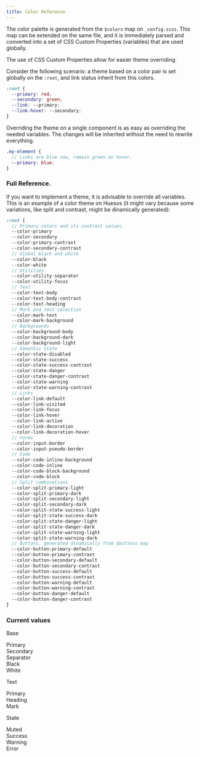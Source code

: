 ```yaml
---
title: Color Reference
---
```


The color palette is generated from the `$colors` map on `_config.scss`. This map can be extended on the same file, and it is immediately parsed and converted into a set of CSS Custom Properties (variables) that are used globally.

The use of CSS Custom Properties allow for easier theme overriding.

Consider the following scenario: a theme based on a color pair is set globally on the `:root`, and link status inherit from this colors.

```scss
:root {
  --primary: red;
  --secondary: green;
  --link: --primary;
  --link-hover: --secondary;
}
```

Overriding the theme on a single component is as easy as overriding the needed variables. The changes will be inherited without the need to rewrite everything.

```scss
.my-element {
  // Links are blue now, remain green on hover.
  --primary: blue;
}
```
### Full Reference.

If you want to implement a theme, it is advisable to override all variables. This is an example of a color theme on Huesos (it might vary because some variations, like split and contrast, might be dinamically generated):

```scss
:root {
  // Primary colors and its contrast values.
  --color-primary
  --color-secondary
  --color-primary-contrast
  --color-secondary-contrast
  // Global black and white
  --color-black
  --color-white
  // Utilities
  --color-utility-separator
  --color-utility-focus
  // Text
  --color-text-body
  --color-text-body-contrast
  --color-text-heading
  // Mark and text selection
  --color-mark-text
  --color-mark-background
  // Backgrounds
  --color-background-body
  --color-background-dark
  --color-background-light
  // Semantic state
  --color-state-disabled
  --color-state-success
  --color-state-success-contrast
  --color-state-danger
  --color-state-danger-contrast
  --color-state-warning
  --color-state-warning-contrast
  // Links
  --color-link-default
  --color-link-visited
  --color-link-focus
  --color-link-hover
  --color-link-active
  --color-link-decoration
  --color-link-decoration-hover
  // Forms
  --color-input-border
  --color-input-pseudo-border
  // Code
  --color-code-inline-background
  --color-code-inline
  --color-code-block-background
  --color-code-block
  // Split combinations
  --color-split-primary-light
  --color-split-primary-dark
  --color-split-secondary-light
  --color-split-secondary-dark
  --color-split-state-success-light
  --color-split-state-success-dark
  --color-split-state-danger-light
  --color-split-state-danger-dark
  --color-split-state-warning-light
  --color-split-state-warning-dark
  // Buttons, generated dinamically from $buttons map
  --color-button-primary-default
  --color-button-primary-contrast
  --color-button-secondary-default
  --color-button-secondary-contrast
  --color-button-success-default
  --color-button-success-contrast
  --color-button-warning-default
  --color-button-warning-contrast
  --color-button-danger-default
  --color-button-danger-contrast
}
```

### Current values

<section>
  <p class="minititle">Base</p>
  <div class="grid grid--gutterless grid--small--2col grid--medium--3col">
    <div class="grid-item p bg-base-primary">Primary</div>
    <div class="grid-item p bg-base-secondary" >Secondary</div>
    <div class="grid-item p bg-base-separator" >Separator</div>
    <div class="grid-item p bg-base-black" >Black</div>
    <div class="grid-item p bg-base-white" >White</div>
  </div>
</section>
<section>
  <p class="minititle">Text</p>
  <div class="grid grid--gutterless grid--small--2col grid--large--3col">
    <div class="grid-item p bg-text-primary">Primary</div>
    <div class="grid-item p bg-text-heading" >Heading</div>
    <div class="grid-item p bg-text-mark" >Mark</div>
  </div>
</section>
<section>
  <p class="minititle">State</p>
  <div class="grid grid--gutterless grid--small--2col grid--large--3col">
    <div class="grid-item p bg-state-muted">Muted</div>
    <div class="grid-item p bg-state-success" >Success</div>
    <div class="grid-item p bg-state-warning" >Warning</div>
    <div class="grid-item p bg-state-error" >Error</div>
  </div>
</section>